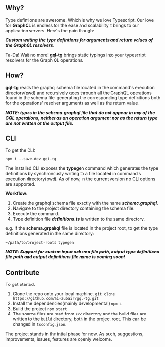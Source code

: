 ## Why?
Type defintions are awesome. Which is why we love Typescript. Our love for **GraphQL** is endless for the ease and scalability it brings to our application servers. Here's the pain though:  

***Custom writing the type defintions for arguments and return values of the GraphQL resolvers***.

Ta-Da! Wait no more! **gql-tg** brings static typings into your typescript resolvers for the Graph QL operations.

## How?
**gql-tg** reads the graphql schema file located in the command's execution directory(pwd) and recursively goes through all the GraphQL operations found in the schema file, generating the corresponding type definitions both for the operations' resolver arguments as well as the return value. 

***NOTE: types in the schema.graphql file that do not appear in any of the GQL operations, neither as an operation argument nor as the return type are not written ot the output file.***

## CLI
To get the CLI:

```
npm i --save-dev gql-tg
```

The installed CLI exposes the **typegen** command which generates the type definitions by synchronously writing to a file located in command's execution directory(pwd). As of now, in the current version no CLI options are supported. 

**Workflow:**
1. Create the graphql schema file exactly with the name ***schema.graphql***.
2. Navigate to the project directory containing the schema file.
3. Execute the command.
4. Type definition file  ***definitions.ts*** is written to the same directory.

e.g. If the **schema.grpahql** file is located in the project root, to get the type definitions generated in the same directory: 

```
~/path/to/project-root$ typegen
```

***NOTE: Support for custom input schema file path, output type definitions file path and output definitions file name is coming soon!***

## Contribute

To get started:
1. Clone the repo onto your local machine. `git clone https://github.com/ai-zubair/gql-tg.git`
2. Install the dependencies(mainly developmental) `npm i` 
3. Build the project `npm start`
4. The source files are read from `src` directory and the build files are written to the `build` directory, both in the project root. This can be changed in `tsconfig.json`.

The project stands in the intial phase for now. As such, suggestions, improvements, issues, features are openly welcome.